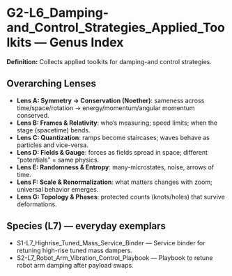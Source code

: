 # G2-L6_Damping-and_Control_Strategies_Applied_Toolkits — Genus Index
**Definition:** Collects applied toolkits for damping-and control strategies.

## Overarching Lenses

- **Lens A: Symmetry -> Conservation (Noether)**: sameness across time/space/rotation → energy/momentum/angular momentum conserved.
- **Lens B: Frames & Relativity**: who’s measuring; speed limits; when the stage (spacetime) bends.
- **Lens C: Quantization**: ramps become staircases; waves behave as particles and vice-versa.
- **Lens D: Fields & Gauge**: forces as fields spread in space; different “potentials” = same physics.
- **Lens E: Randomness & Entropy**: many-microstates, noise, arrows of time.
- **Lens F: Scale & Renormalization**: what matters changes with zoom; universal behavior emerges.
- **Lens G: Topology & Phases**: protected counts (knots/holes) that survive deformations.

## Species (L7) — everyday exemplars
- S1-L7_Highrise_Tuned_Mass_Service_Binder — Service binder for retuning high-rise tuned mass dampers.
- S2-L7_Robot_Arm_Vibration_Control_Playbook — Playbook to retune robot arm damping after payload swaps.
